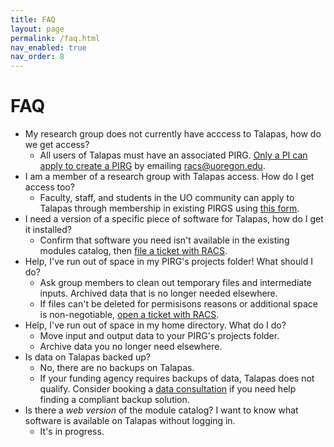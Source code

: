 ```yaml
---
title: FAQ 
layout: page
permalink: /faq.html
nav_enabled: true
nav_order: 8
---
```

# FAQ 

* My research group does not currently have acccess to Talapas, how do we get access?
    - All users of Talapas must have an associated PIRG. [Only a PI can apply to create a PIRG](https://racs.uoregon.edu/request-access) by emailing racs@uoregon.edu.
* I am a member of a research group with Talapas access. How do I get access too?
    - Faculty, staff, and students in the UO community can apply to Talapas through membership in existing PIRGS using [this form](https://hpcrcf.atlassian.net/servicedesk/customer/portal/1/group/1/create/9).
* I need a version of a specific piece of software for Talapas, how do I get it installed?
    - Confirm that software you need isn't available in the existing modules catalog, then [file a ticket with RACS](https://hpcrcf.atlassian.net/servicedesk/customer/portal/1).
* Help, I've run out of space in my PIRG's projects folder! What should I do?
    - Ask group members to clean out temporary files and intermediate inputs. Archived data that is no longer needed elsewhere. 
    - If files can't be deleted for permisisons reasons or additional space is non-negotiable, [open a ticket with RACS](https://hpcrcf.atlassian.net/servicedesk/customer/portal/1).
* Help, I've run out of space in my home directory. What do I do?
    - Move input and output data to your PIRG's projects folder. 
    - Archive data you no longer need elsewhere.
* Is data on Talapas backed up?
    - No, there are no backups on Talapas.
    - If your funding agency requires backups of data, Talapas does not qualify. Consider booking a [data consultation](https://uoregon.libcal.com/appointments/data_services) if you need help finding a compliant backup solution.
* Is there a *web version* of the module catalog? I want to know what software is available on Talapas without logging in.
    - It's in progress.
